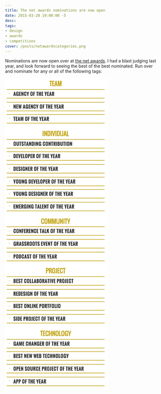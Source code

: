 ```yaml
---
title: The net awards nominations are now open
date: 2015-03-20 19:00:00 -5
desc:
tags:
- design
- awards
- competitions
cover: /posts/netawardscategories.png
---
```


Nominations are now open over at [the net awards](https://thenetawards.com/). I had a blast judging last year, and look forward to seeing the best of the best nominated. Run over and nominate for any or all of the following tags:

![Net Awards](/static/img/posts/netawardscategories.png)

